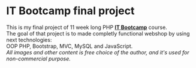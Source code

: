 # IT Bootcamp final project

This is my final project of 11 week long PHP [**IT Bootcamp**](https://www.itbootcamp.rs/) course.<br />
The goal of that project is to made completly functional webshop by using next technologies:\
OOP PHP, Bootstrap, MVC, MySQL and JavaScript.\
*All images and other content is free choice of the author, and it's used for non-commercial purpose.*
